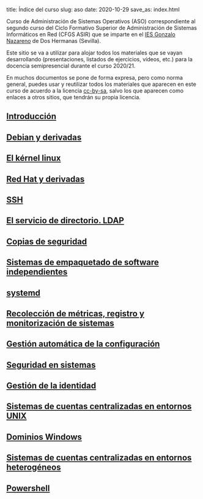 title: Índice del curso
slug: aso
date: 2020-10-29
save_as: index.html

Curso de Administración de Sistemas Operativos (ASO) correspondiente al
segundo curso del Ciclo Formativo Superior de Administración de
Sistemas Informáticos en Red (CFGS ASIR) que se imparte en el
[IES Gonzalo Nazareno](https://dit.gonzalonazareno.org) de Dos
Hermanas (Sevilla).

Este sitio se va a utilizar para alojar todos los materiales que se
vayan desarrollando (presentaciones, listados de ejercicios, vídeos,
etc.) para la docencia semipresencial durante el curso 2020/21.

En muchos documentos se pone de forma expresa, pero como norma
general, puedes usar y reutilizar todos los materiales que aparecen en
este curso de acuerdo a la licencia
[cc-by-sa](https://creativecommons.org/licenses/by-sa/4.0/), salvo los
que aparecen como enlaces a otros sitios, que tendrán su propia
licencia.

## [Introducción](/intro/)

## [Debian y derivadas](/debian/)

## [El kérnel linux](/kernel/)

## [Red Hat y derivadas](/redhat/)

## [SSH](/ssh/)

## [El servicio de directorio. LDAP](/ldap/)

## [Copias de seguridad](/backup/)

## [Sistemas de empaquetado de software independientes](/altpack/)

## [systemd](/systemd/)

## [Recolección de métricas, registro y monitorización de sistemas](/monit/)

## [Gestión automática de la configuración](/scm/)

## [Seguridad en sistemas](/seg/)

## [Gestión de la identidad](/identidad/)

## [Sistemas de cuentas centralizadas en entornos UNIX](/centraliz1/)

## [Dominios Windows](/dom/)

## [Sistemas de cuentas centralizadas en entornos heterogéneos](/centraliz2/)

## [Powershell](/powershell/)

